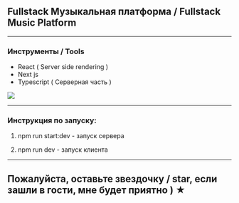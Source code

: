 
## Fullstack Музыкальная платформа / Fullstack Music Platform

---

### Инструменты / Tools

* React ( Server side rendering ) 
* Next js
* Typescript (  Серверная часть )

![](/assets/Diagrams.jpg)

---

### Инструкция по запуску:

1. npm run start:dev - запуск сервера

2. npm run dev - запуск клиента

---

## Пожалуйста, оставьте звездочку / star, если зашли в гости, мне будет приятно ) ★


